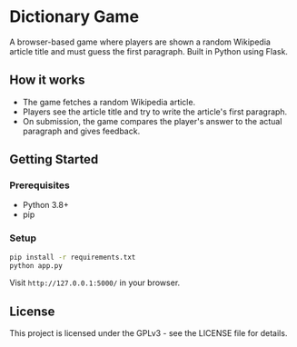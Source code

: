 # Dictionary Game

A browser-based game where players are shown a random Wikipedia article title and must guess the first paragraph. Built in Python using Flask.

## How it works

- The game fetches a random Wikipedia article.
- Players see the article title and try to write the article's first paragraph.
- On submission, the game compares the player's answer to the actual paragraph and gives feedback.

## Getting Started

### Prerequisites

- Python 3.8+
- pip

### Setup

```bash
pip install -r requirements.txt
python app.py
```

Visit `http://127.0.0.1:5000/` in your browser.

## License

This project is licensed under the GPLv3 - see the LICENSE file for details.